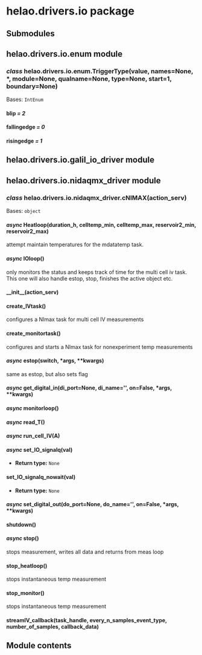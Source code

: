 # helao.drivers.io package

## Submodules

## helao.drivers.io.enum module

### *class* helao.drivers.io.enum.TriggerType(value, names=None, \*, module=None, qualname=None, type=None, start=1, boundary=None)

Bases: `IntEnum`

#### blip *= 2*

#### fallingedge *= 0*

#### risingedge *= 1*

## helao.drivers.io.galil_io_driver module

## helao.drivers.io.nidaqmx_driver module

### *class* helao.drivers.io.nidaqmx_driver.cNIMAX(action_serv)

Bases: `object`

#### *async* Heatloop(duration_h, celltemp_min, celltemp_max, reservoir2_min, reservoir2_max)

attempt maintain temperatures for the mdatatemp task.

#### *async* IOloop()

only monitors the status and keeps track of time for the
multi cell iv task. This one will also handle estop, stop,
finishes the active object etc.

#### \_\_init_\_(action_serv)

#### create_IVtask()

configures a NImax task for multi cell IV measurements

#### create_monitortask()

configures and starts a NImax task for nonexperiment temp measurements

#### *async* estop(switch, \*args, \*\*kwargs)

same as estop, but also sets flag

#### *async* get_digital_in(di_port=None, di_name='', on=False, \*args, \*\*kwargs)

#### *async* monitorloop()

#### *async* read_T()

#### *async* run_cell_IV(A)

#### *async* set_IO_signalq(val)

* **Return type:**
  `None`

#### set_IO_signalq_nowait(val)

* **Return type:**
  `None`

#### *async* set_digital_out(do_port=None, do_name='', on=False, \*args, \*\*kwargs)

#### shutdown()

#### *async* stop()

stops measurement, writes all data and returns from meas loop

#### stop_heatloop()

stops instantaneous temp measurement

#### stop_monitor()

stops instantaneous temp measurement

#### streamIV_callback(task_handle, every_n_samples_event_type, number_of_samples, callback_data)

## Module contents
